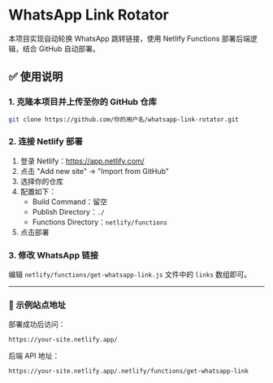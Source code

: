 # WhatsApp Link Rotator

本项目实现自动轮换 WhatsApp 跳转链接，使用 Netlify Functions 部署后端逻辑，结合 GitHub 自动部署。

## ✅ 使用说明

### 1. 克隆本项目并上传至你的 GitHub 仓库

```bash
git clone https://github.com/你的用户名/whatsapp-link-rotator.git
```

### 2. 连接 Netlify 部署

1. 登录 Netlify：https://app.netlify.com/
2. 点击 "Add new site" → "Import from GitHub"
3. 选择你的仓库
4. 配置如下：
   - Build Command：留空
   - Publish Directory：`./`
   - Functions Directory：`netlify/functions`
5. 点击部署

### 3. 修改 WhatsApp 链接

编辑 `netlify/functions/get-whatsapp-link.js` 文件中的 `links` 数组即可。

---

### 📌 示例站点地址

部署成功后访问：
```
https://your-site.netlify.app/
```

后端 API 地址：
```
https://your-site.netlify.app/.netlify/functions/get-whatsapp-link
```
